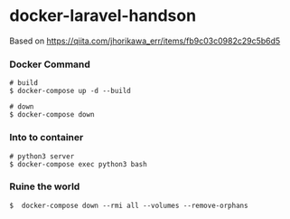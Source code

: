 # docker-laravel-handson
Based on https://qiita.com/jhorikawa_err/items/fb9c03c0982c29c5b6d5


### Docker Command
```
# build
$ docker-compose up -d --build

# down
$ docker-compose down
```

### Into to container
```
# python3 server
$ docker-compose exec python3 bash
```

### Ruine the world
```
$  docker-compose down --rmi all --volumes --remove-orphans 
```